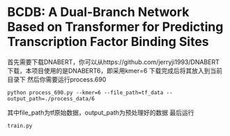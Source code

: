 # BCDB: A Dual-Branch Network Based on Transformer for Predicting Transcription Factor Binding Sites
首先需要下载DNABERT，你可以从https://github.com/jerryji1993/DNABERT
下载，本项目使用的是DNABERT6，即采用kmer=6
下载完成后将其放入到当前目录下
然后你需要运行process.690
```
python process_690.py --kmer=6 --file_path=tf_data --output_path=./process_data/6
```
其中file_path为tf原始数据，output_path为预处理好的数据
最后运行
```
train.py
```
